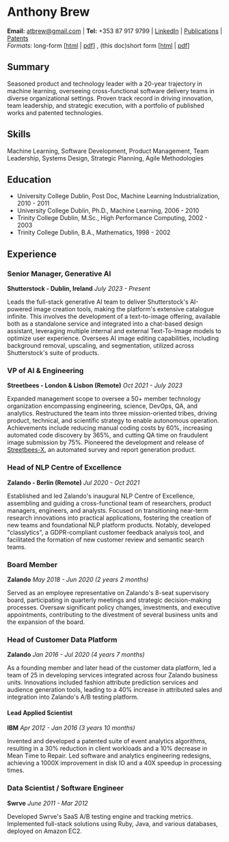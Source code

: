 # Anthony Brew
**Email:** atbrew@gmail.com | **Tel:** +353 87 917 9799 | [LinkedIn](https://www.linkedin.com/in/anthonybrew/) | [Publications](https://scholar.google.com/citations?user=zOlmrNIAAAAJ&hl=en&oi=ao) | [Patents](https://patents.google.com/?inventor=anthony+brew&status=GRANT)  
*Formats:* long-form \[[html](dontnegmeout.com/cv-long.html) | [pdf](dontnegmeout.com/cv-long.pdf)\] , (this doc)short form  \[[html](dontnegmeout.com/cv.html) \| [pdf](dontnegmeout.com/cv.pdf)\] 



## Summary
Seasoned product and technology leader with a 20-year trajectory in machine learning, overseeing cross-functional software delivery teams in diverse organizational settings. Proven track record in driving innovation, team leadership, and strategic execution, with a portfolio of published works and patented technologies.

## Skills
Machine Learning, Software Development, Product Management, Team Leadership, Systems Design, Strategic Planning, Agile Methodologies

## Education
- University College Dublin, Post Doc, Machine Learning Industrialization, 2010 - 2011
- University College Dublin, Ph.D., Machine Learning, 2006 - 2010
- Trinity College Dublin, M.Sc., High Performance Computing, 2002 - 2003
- Trinity College Dublin, B.A., Mathematics, 1998 - 2002

## Experience

### Senior Manager, Generative AI
**Shutterstock - Dublin, Ireland**
*July 2023 - Present*

Leads the full-stack generative AI team to deliver Shutterstock's AI-powered image creation tools, making the platform's extensive catalogue infinite. This involves the development of a text-to-image offering, available both as a standalone service and integrated into a chat-based design assistant, leveraging multiple internal and external Text-To-Image models to optimize user experience. Oversees AI image editing capabilities, including background removal, upscaling, and segmentation, utilized across Shutterstock's suite of products.

### VP of AI & Engineering
**Streetbees - London & Lisbon (Remote)**
*Oct 2021 - July 2023*

Expanded management scope to oversee a 50+ member technology organization encompassing engineering, science, DevOps, QA, and analytics. Restructured the team into three mission-oriented tribes, driving product, technical, and scientific strategy to enable autonomous operation. Achievements include reducing manual coding costs by 60%, increasing automated code discovery by 365%, and cutting QA time on fraudulent image submission by 75%. Pioneered the development and release of [Streetbees-X](https://www.streetbees.com/SBX), an automated survey and report generation product.

### Head of NLP Centre of Excellence
**Zalando - Berlin (Remote)**
*Jul 2020 - Oct 2021*

Established and led Zalando's inaugural NLP Centre of Excellence, assembling and guiding a cross-functional team of researchers, product managers, engineers, and analysts. Focused on transitioning near-term research innovations into practical applications, fostering the creation of new teams and foundational NLP platform products. Notably, developed "classlytics", a GDPR-compliant customer feedback analysis tool, and facilitated the formation of new customer review and semantic search teams.

### Board Member
**Zalando**
*May 2018 - Jun 2020 (2 years 2 months)*

Served as an employee representative on Zalando's 8-seat supervisory board, participating in quarterly meetings and strategic decision-making processes. Oversaw significant policy changes, investments, and executive appointments, contributing to the divestment of several business units and the expansion of the board.

### Head of Customer Data Platform
**Zalando**
*Jan 2016 - Jul 2020 (4 years 7 months)*

As a founding member and later head of the customer data platform, led a team of 25 in developing services integrated across four Zalando business units. Innovations included fashion attribute prediction services and audience generation tools, leading to a 40% increase in attributed sales and integration into Zalando's A/B testing platform.

#### Lead Applied Scientist
**IBM**
*Apr 2012 - Jan 2016 (3 years 10 months)*

Invented and developed a patented suite of event analytics algorithms, resulting in a 30% reduction in client workloads and a 10% decrease in Mean Time to Repair. Led software and analytics engineering redesigns, achieving a 1000X improvement in disk IO and a 40X speedup in processing times.

### Data Scientist / Software Engineer
**Swrve**
*June 2011 - Mar 2012*

Developed Swrve's SaaS A/B testing engine and tracking metrics. Implemented full-stack solutions using Ruby, Java, and various databases, deployed on Amazon EC2.
